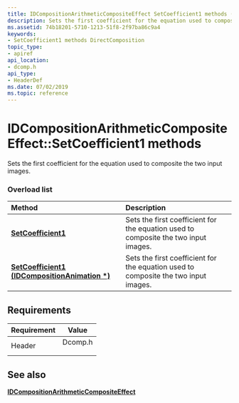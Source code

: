 ```yaml
---
title: IDCompositionArithmeticCompositeEffect SetCoefficient1 methods (Dcomp.h)
description: Sets the first coefficient for the equation used to composite the two input images.
ms.assetid: 74b18201-5710-1213-51f8-2f97ba86c9a4
keywords:
- SetCoefficient1 methods DirectComposition
topic_type:
- apiref
api_location:
- dcomp.h
api_type:
- HeaderDef
ms.date: 07/02/2019
ms.topic: reference
---
```


# IDCompositionArithmeticCompositeEffect::SetCoefficient1 methods

Sets the first coefficient for the equation used to composite the two input images.

### Overload list



| Method                                                                                                          | Description                                                                                    |
|:----------------------------------------------------------------------------------------------------------------|:-----------------------------------------------------------------------------------------------|
| [**SetCoefficient1**](/windows/win32/api/dcomp/nf-dcomp-idcompositionarithmeticcompositeeffect-setcoefficient1(float))                               | Sets the first coefficient for the equation used to composite the two input images.<br/> |
| [**SetCoefficient1 (IDCompositionAnimation \*)**](/windows/win32/api/dcomp/nf-dcomp-idcompositionarithmeticcompositeeffect-setcoefficient1(idcompositionanimation)) | Sets the first coefficient for the equation used to composite the two input images.<br/> |



## Requirements



| Requirement | Value |
|-------------------|------------------------------------------------------------------------------------|
| Header<br/> | <dl> <dt>Dcomp.h</dt> </dl> |



## See also

<dl> <dt>

[**IDCompositionArithmeticCompositeEffect**](/windows/win32/api/dcomp/nn-dcomp-idcompositionarithmeticcompositeeffect)
</dt> </dl>


